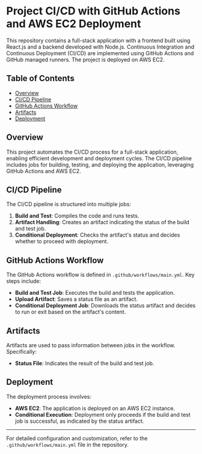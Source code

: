 # Project CI/CD with GitHub Actions and AWS EC2 Deployment

This repository contains a full-stack application with a frontend built using React.js and a backend developed with Node.js. Continuous Integration and Continuous Deployment (CI/CD) are implemented using GitHub Actions and GitHub managed runners. The project is deployed on AWS EC2.

## Table of Contents
- [Overview](#overview)
- [CI/CD Pipeline](#cicd-pipeline)
- [GitHub Actions Workflow](#github-actions-workflow)
- [Artifacts](#artifacts)
- [Deployment](#deployment)

## Overview
This project automates the CI/CD process for a full-stack application, enabling efficient development and deployment cycles. The CI/CD pipeline includes jobs for building, testing, and deploying the application, leveraging GitHub Actions and AWS EC2.

## CI/CD Pipeline
The CI/CD pipeline is structured into multiple jobs:
1. **Build and Test**: Compiles the code and runs tests.
2. **Artifact Handling**: Creates an artifact indicating the status of the build and test job.
3. **Conditional Deployment**: Checks the artifact's status and decides whether to proceed with deployment.

## GitHub Actions Workflow
The GitHub Actions workflow is defined in `.github/workflows/main.yml`. Key steps include:
- **Build and Test Job**: Executes the build and tests the application.
- **Upload Artifact**: Saves a status file as an artifact.
- **Conditional Deployment Job**: Downloads the status artifact and decides to run or exit based on the artifact's content.

## Artifacts
Artifacts are used to pass information between jobs in the workflow. Specifically:
- **Status File**: Indicates the result of the build and test job.

## Deployment
The deployment process involves:
- **AWS EC2**: The application is deployed on an AWS EC2 instance.
- **Conditional Execution**: Deployment only proceeds if the build and test job is successful, as indicated by the status artifact.

---

For detailed configuration and customization, refer to the `.github/workflows/main.yml` file in the repository.

